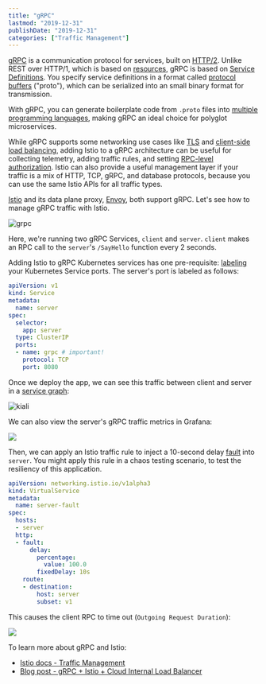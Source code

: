 ```yaml
---
title: "gRPC"
lastmod: "2019-12-31"
publishDate: "2019-12-31"
categories: ["Traffic Management"]
---
```


[gRPC](https://grpc.io/) is a communication protocol for services, built on [HTTP/2](https://www.cncf.io/blog/2018/08/31/grpc-on-http-2-engineering-a-robust-high-performance-protocol/). Unlike REST over HTTP/1, which is based on [resources](https://en.wikipedia.org/wiki/Representational_state_transfer), gRPC is based on [Service Definitions](https://grpc.io/docs/guides/concepts/). You specify service definitions in a format called [protocol buffers](https://developers.google.com/protocol-buffers/) ("proto"), which can be serialized into an small binary format for transmission.

With gRPC, you can generate boilerplate code from `.proto` files into [multiple programming languages](https://grpc.io/docs/quickstart/), making gRPC an ideal choice for polyglot microservices.

While gRPC supports some networking use cases like [TLS](https://grpc.io/docs/guides/auth/) and [client-side load balancing](https://grpc.io/blog/loadbalancing/), adding Istio to a gRPC architecture can be useful for collecting telemetry, adding traffic rules, and setting [RPC-level authorization](https://istio.io/blog/2018/istio-authorization/#rpc-level-authorization). Istio can also provide a useful management layer if your traffic is a mix of HTTP, TCP, gRPC, and database protocols, because you can use the same Istio APIs for all traffic types.

[Istio](https://istio.io/about/feature-stages/#traffic-management) and its data plane proxy, [Envoy](https://www.envoyproxy.io/docs/envoy/latest/intro/arch_overview/other_protocols/grpc#arch-overview-grpc), both  support gRPC. Let's see how to manage gRPC traffic with Istio.

![grpc](/images/grpc.png)

Here, we're running two gRPC Services, `client` and `server`. `client` makes an RPC call to the `server`'s `/SayHello` function every 2 seconds.


Adding Istio to gRPC Kubernetes services has one pre-requisite: [labeling](https://istio.io/docs/setup/kubernetes/additional-setup/requirements/) your Kubernetes Service ports. The server's port is labeled as follows:

```YAML
apiVersion: v1
kind: Service
metadata:
  name: server
spec:
  selector:
    app: server
  type: ClusterIP
  ports:
  - name: grpc # important!
    protocol: TCP
    port: 8080
```

Once we deploy the app, we can see this traffic between client and server in a [service graph](https://www.kiali.io/):

![kiali](/images/grpc-kiali.png)

We can also view the server's gRPC traffic metrics in Grafana:

![](/images/grpc-server-healthy.png)

Then, we can apply an Istio traffic rule to inject a 10-second delay [fault](https://istio.io/docs/tasks/traffic-management/fault-injection/) into `server`. You might apply this rule in a chaos testing scenario, to test the resiliency of this application.

```YAML
apiVersion: networking.istio.io/v1alpha3
kind: VirtualService
metadata:
  name: server-fault
spec:
  hosts:
  - server
  http:
  - fault:
      delay:
        percentage:
          value: 100.0
        fixedDelay: 10s
    route:
    - destination:
        host: server
        subset: v1
```

This causes the client RPC to time out (`Outgoing Request Duration`):

![](/images/grpc-grafana-client-fault-inject.png)


To learn more about gRPC and Istio:
- [Istio docs - Traffic Management](https://istio.io/docs/concepts/traffic-management/#traffic-routing-and-configuration)
- [Blog post - gRPC + Istio + Cloud Internal Load Balancer](https://cloud.google.com/solutions/using-istio-for-internal-load-balancing-of-grpc-services)